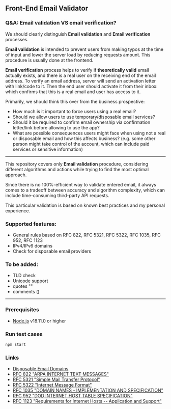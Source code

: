 ## Front-End Email Validator

### Q&A: Email validation VS email verification?

We should clearly distinguish **Email validation** and **Email verification** processes.

**Email validation** is intended to prevent users from making typos at the time of input and lower the server load by reducing requests amount. This procedure is usually done at the frontend.

**Email verification** process helps to verify if **theoretically valid** email actually exists, and there is a real user on the receiving end of the email address. To verify an email address, server will send an activation letter with link/code to it. Then the end user should activate it from their inbox: which confirms that this is a real email and user has access to it.

Primarily, we should think this over from the business prospective:
* How much is it important to force users using a real email?
* Should we allow users to use temporary/disposable email services?
* Should it be required to confirm email ownership via confirmation letter/link before allowing to use the app?
* What are possible consequences users might face when using not a real or disposable email and how this affects business? (e.g. some other person might take control of the account, which can include paid services or sensitive information)

---

This repository covers only **Email validation** procedure, considering different algorithms and actions while trying to find the most optimal approach.

Since there is no 100%-efficient way to validate entered email, it always comes to a tradeoff between accuracy and algorithm complexity, which can include time-consuming third-party API requests.

This particular validation is based on known best practices and my personal experience.

### Supported features:
* General rules based on RFC 822, RFC 5321, RFC 5322, RFC 1035, RFC 952, RFC 1123
* IPv4/IPv6 domains
* Check for disposable email providers

### To be added:
* TLD check
* Unicode support
* quotes ""
* comments ()

---

### Prerequisites
* [Node.js](https://nodejs.org/) v18.11.0 or higher

### Run test cases
```bash
npm start
```

### Links
* [Disposable Email Domains](https://github.com/disposable-email-domains/disposable-email-domains)
* [RFC 822 "ARPA INTERNET TEXT MESSAGES"](https://datatracker.ietf.org/doc/html/rfc822)
* [RFC 5321 "Simple Mail Transfer Protocol"](https://datatracker.ietf.org/doc/html/rfc5321)
* [RFC 5322 "Internet Message Format"](https://datatracker.ietf.org/doc/html/rfc5322)
* [RFC 1035 "DOMAIN NAMES - IMPLEMENTATION AND SPECIFICATION"](https://datatracker.ietf.org/doc/html/rfc1035)
* [RFC 952 "DOD INTERNET HOST TABLE SPECIFICATION"](https://datatracker.ietf.org/doc/html/rfc952)
* [RFC 1123 "Requirements for Internet Hosts -- Application and Support"](https://datatracker.ietf.org/doc/html/rfc1123)
